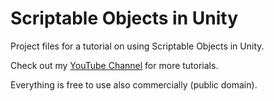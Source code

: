 # Scriptable Objects in Unity
Project files for a tutorial on using Scriptable Objects in Unity.

Check out my [YouTube Channel](http://youtube.com/brackeys) for more tutorials.

Everything is free to use also commercially (public domain).